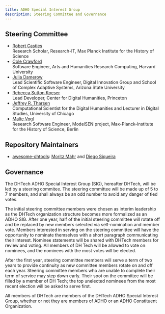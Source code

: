 ```yaml
---
title: ADHO Special Interest Group
description: Steering Committee and Governance
---
```


## Steering Committee

* [Robert Casties](https://www.mpiwg-berlin.mpg.de/users/casties)<br/>
  Research Scholar, Research-IT, Max Planck Institute for the History of Science
* [Cole Crawford](https://digitalhumanities.fas.harvard.edu/person/cole-crawford/)<br/>
  Software Engineer, Arts and Humanities Research Computing, Harvard University
* [Julia Damerow](https://diging.asu.edu/people/index.html)<br/>
  Lead Scientific Software Engineer, Digital Innovation Group and School of Complex Adaptive Systems, Arizona State University
* [Rebecca Sutton Koeser](https://cdh.princeton.edu/people/rebecca-sutton-koeser/)<br/>
  Lead Developer, Center for Digital Humanities, Princeton
* [Jeffrey R. Tharsen](http://www.tharsen.net/)<br/>
  Computational Scientist for the Digital Humanities and Lecturer in Digital Studies, University of Chicago
* [Malte Vogl](https://www.mpiwg-berlin.mpg.de/users/mvogl)<br/>
  Research Software Engineer, ModelSEN project, Max-Planck-Institute for the History of Science, Berlin


## Repository Maintainers

* [awesome-dhtools](https://dh-tech.github.io/awesome-digital-humanities/): [Moritz Mähr](https://github.com/maehr) and [Diego Siqueira](https://github.com/diegosiqueir4)



## Governance

The DHTech ADHO Special Interest Group (SIG), hereafter DHTech, will be led by a steering commitee. The steering committee will be made up of 5 to 7 members, and shall always be an odd number to avoid any danger of tied votes.

The initial steering committee members were chosen as interim leadership as the DHTech organization structure becomes more formalized as an ADHO SIG. After one year, half of the initial steering committee will rotate off and be replaced by new members selected via self-nomination and member vote. Members interested in serving on the steering committee will have the opportunity to nominate themselves with a short paragraph communicating their interest. Nominee statements will be shared with DHTech members for review and voting. All members of DH Tech will be allowed to vote on nominees, and the nominees with the most votes will be elected.

After the first year, steering committee members will serve a term of two years to provide continuity as new committee members rotate on and off each year.  Steering committee members who are unable to complete their term of service may step down early. Their spot on the committee will be filled by a member of DH Tech; the top unelected nomineee from the most recent election will be asked to serve first.

All members of DHTech are members of the DHTech ADHO Special Interest Group, whether or not they are members of ADHO or an ADHO Constituent Organization.
